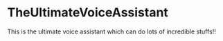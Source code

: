 # TheUltimateVoiceAssistant
This is the ultimate voice assistant which can do lots of incredible stuffs!!
